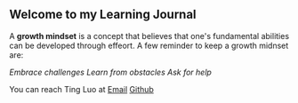 ## Welcome to my Learning Journal

A **growth mindset** is a concept that believes that one's fundamental abilities can be developed through effeort. A few reminder to keep a growth midnset are:

*Embrace challenges*
*Learn from obstacles*
*Ask for help*

You can reach Ting Luo at
[Email](tin831@gmail.com)
[Github](https://masonrybits.github.io/learning_journal/)
